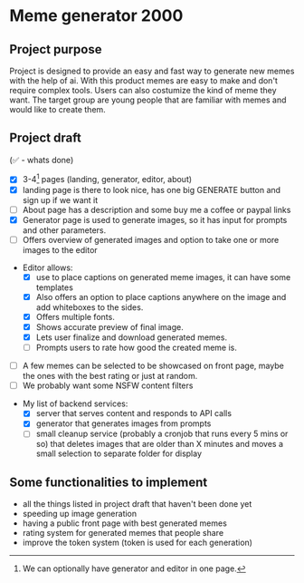 # Meme generator 2000

## Project purpose
Project is designed to provide an easy and fast way to generate new memes with the help of ai.
With this product memes are easy to make and don't require complex tools. Users can also costumize the kind of meme they want.
The target group are young people that are familiar with memes and would like to create them.

## Project draft
(✅ - whats done)
- [x] 3-4[^1] pages (landing, generator, editor, about)
- [x] landing page is there to look nice, has one big GENERATE button and sign up if we want it
- [ ] About page has a description and some buy me a coffee or paypal links
- [x] Generator page is used to generate images, so it has input for prompts and other parameters.
- [ ] Offers overview of generated images and option to take one or more images to the editor
- Editor allows:
    - [x] use to place captions on generated meme images, it can have some templates
    - [x] Also offers an option to place captions anywhere on the image and add whiteboxes to the sides.
    - [x] Offers multiple fonts.
    - [x] Shows accurate preview of final image. 
    - [x] Lets user finalize and download generated memes.
    - [ ] Prompts users to rate how good the created meme is.
- [ ] A few memes can be selected to be showcased on front page, maybe the ones with the best rating or just at random.
- [ ] We probably want some NSFW content filters
- My list of backend services:
    - [x] server that serves content and responds to API calls
    - [x] generator that generates images from prompts 
    - [ ] small cleanup service (probably a cronjob that runs every 5 mins or so) that deletes images that are older
      than X minutes and moves a small selection to separate folder for display

## Some functionalities to implement
- all the things listed in project draft that haven't been done yet
- speeding up image generation
- having a public front page with best generated memes
- rating system for generated memes that people share
- improve the token system (token is used for each generation)

[^1]: We can optionally have generator and editor in one page.
